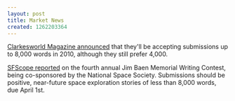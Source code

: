 ```yaml
---
layout: post
title: Market News
created: 1262203364
---
```

[Clarkesworld Magazine announced](http://clarkesworld.livejournal.com/149811.html) that they'll be accepting submissions up to 8,000 words in 2010, although they still prefer 4,000.

[SFScope reported](http://sfscope.com/2009/12/fourth-annual-jim-baen-memoria.html) on the fourth annual Jim Baen Memorial Writing Contest, being co-sponsored by the National Space Society.  Submissions should be positive, near-future space exploration stories of less than 8,000 words, due April 1st.
